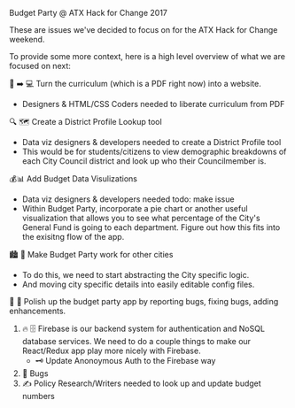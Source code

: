 Budget Party @ ATX Hack for Change 2017



These are issues we've decided to focus on for the ATX Hack for Change weekend.

To provide some more context, here is a high level overview of what we are focused on next:

📃 ➡️ 💻 Turn the curriculum (which is a PDF right now) into a website.

- Designers & HTML/CSS Coders needed to liberate curriculum from PDF

🔍 🗺️ Create a District Profile Lookup tool

- Data viz designers & developers needed to create a District Profile tool
- This would be for students/citizens to view demographic breakdowns of each City Council district and look up who their Councilmember is.

💰📊 Add Budget Data Visulizations

- Data viz designers & developers needed todo: make issue
- Within Budget Party, incorporate a pie chart or another useful visualization that allows you to see what percentage of the City's General Fund is going to each department. Figure out how this fits into the exisitng flow of the app.

🏙️ 🎉 Make Budget Party work for other cities

- To do this, we need to start abstracting the City specific logic.
- And moving city specific details into easily editable config files.

💅 🐛 Polish up the budget party app by reporting bugs, fixing bugs, adding enhancements.

1. 🔥 🗄️ Firebase is our backend system for authentication and NoSQL database services. We need to do a couple things to make our React/Redux app play more nicely with Firebase.
   - 🗝️ Update Anonoymous Auth to the Firebase way
2. 🐛 Bugs
3. ✍️ Policy Research/Writers needed to look up and update budget numbers
